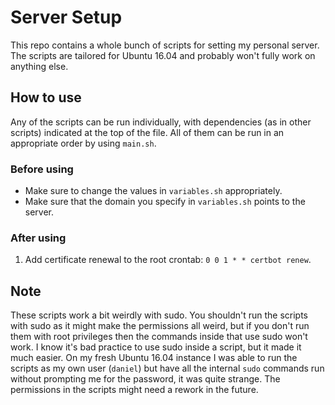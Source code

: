 # Server Setup
This repo contains a whole bunch of scripts for setting my personal server.
The scripts are tailored for Ubuntu 16.04 and probably won't fully work on
anything else.

## How to use
Any of the scripts can be run individually, with dependencies (as in other
scripts) indicated at the top of the file. All of them can be run in an
appropriate order by using `main.sh`.

### Before using
- Make sure to change the values in `variables.sh` appropriately.
- Make sure that the domain you specify in `variables.sh` points to the server.

### After using
1. Add certificate renewal to the root crontab: `0 0 1 * * certbot renew`.

## Note
These scripts work a bit weirdly with sudo. You shouldn't run the
scripts with sudo as it might make the permissions all weird, but if you don't
run them with root privileges then the commands inside that use sudo won't work.
I know it's bad practice to use sudo inside a script, but it made it much
easier. On my fresh Ubuntu 16.04 instance I was able to run the scripts as my
own user (`daniel`) but have all the internal `sudo` commands run without
prompting me for the password, it was quite strange. The permissions in the
scripts might need a rework in the future.
